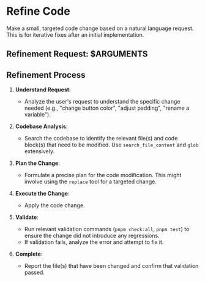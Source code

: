 # Refine Code

Make a small, targeted code change based on a natural language request. This is for iterative fixes after an initial implementation.

## Refinement Request: $ARGUMENTS

## Refinement Process

1. **Understand Request**:
    * Analyze the user's request to understand the specific change needed (e.g., "change button color", "adjust padding", "rename a variable").

2. **Codebase Analysis**:
    * Search the codebase to identify the relevant file(s) and code block(s) that need to be modified. Use `search_file_content` and `glob` extensively.

3. **Plan the Change**:
    * Formulate a precise plan for the code modification. This might involve using the `replace` tool for a targeted change.

4. **Execute the Change**:
    * Apply the code change.

5. **Validate**:
    * Run relevant validation commands (`pnpm check:all`, `pnpm test`) to ensure the change did not introduce any regressions.
    * If validation fails, analyze the error and attempt to fix it.

6. **Complete**:
    * Report the file(s) that have been changed and confirm that validation passed.
